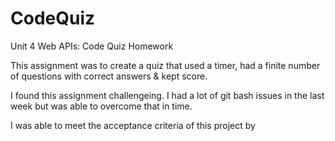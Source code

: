 # CodeQuiz
Unit 4 Web APIs: Code Quiz Homework

This assignment was to create a quiz that used a timer, had a finite number of questions with correct answers & kept score.

I found this assignment challengeing. I had a lot of git bash issues in the last week but was able to overcome that in time.

I was able to meet the acceptance criteria of this project by 
